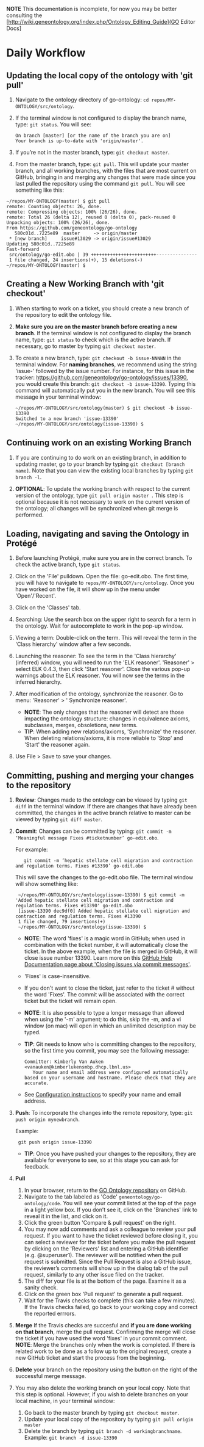 **NOTE** This documentation is incomplete, for now you may be better consulting the [http://wiki.geneontology.org/index.php/Ontology_Editing_Guide](GO Editor Docs]

# Daily Workflow

## Updating the local copy of the ontology with 'git pull'

1. Navigate to the ontology directory of go-ontology:  ```cd repos/MY-ONTOLOGY/src/ontology```.

2. If the terminal window is not configured to display the branch name, type: ```git status```. You will see: 
    
       On branch [master] [or the name of the branch you are on]
       Your branch is up-to-date with 'origin/master'.

3. If you’re not in the master branch, type: ```git checkout master```.

4. From the master branch, type: ```git pull```. This will update your master branch, and all working branches, with the files that are most current on GitHub, bringing in and merging any changes that were made since you last pulled the repository using the command ```git pull```. You will see something like this:

```
~/repos/MY-ONTOLOGY(master) $ git pull
remote: Counting objects: 26, done.
remote: Compressing objects: 100% (26/26), done.
remote: Total 26 (delta 12), reused 0 (delta 0), pack-reused 0
Unpacking objects: 100% (26/26), done.
From https://github.com/geneontology/go-ontology
   580c01d..7225e89  master 	-> origin/master
 * [new branch]  	issue#13029 -> origin/issue#13029
Updating 580c01d..7225e89
Fast-forward
 src/ontology/go-edit.obo | 39 ++++++++++++++++++++++++---------------
 1 file changed, 24 insertions(+), 15 deletions(-)
~/repos/MY-ONTOLOGY(master) $
```

## Creating a New Working Branch with 'git checkout'

1. When starting to work on a ticket, you should create a new branch of the repository to edit the ontology file.

2. **Make sure you are on the master branch before creating a new branch**. If the terminal window is not configured to display the branch name, type: ```git status``` to check which is the active branch. If necessary, go to master by typing ```git checkout master```.  

3. To create a new branch, type:  ```git checkout -b issue-NNNNN``` in the terminal window. For **naming branches**, we recommend using the string 'issue-' followed by the issue number. For instance, for this issue in the tracker: https://github.com/geneontology/go-ontology/issues/13390, you would create this branch: ```git checkout -b issue-13390```. Typing this command will automatically put you in the new branch. You will see this message in your terminal window: 

      ```
      ~/repos/MY-ONTOLOGY/src/ontology(master) $ git checkout -b issue-13390
      Switched to a new branch 'issue-13390'
      ~/repos/MY-ONTOLOGY/src/ontology(issue-13390) $
      ```


## Continuing work on an existing Working Branch 
1. If you are continuing to do work on an existing branch, in addition to updating master, go to your branch by typing ```git checkout [branch name]```. Note that you can view the existing local branches by typing ```git branch -l```.

2. **OPTIONAL**: To update the working branch with respect to the current version of the ontology, type ```git pull origin master ```.
This step is optional because it is not necessary to work on the current version of the ontology; all changes will be synchronized when git merge is performed.

## Loading, navigating and saving the Ontology in Protégé 

1. Before launching Protégé, make sure you are in the correct branch. To check the active branch, type ```git status```.  

2. Click on the 'File' pulldown. Open the file: go-edit.obo. The first time, you will have to navigate to ```repos/MY-ONTOLOGY/src/ontology```. Once you have worked on the file, it will show up in the menu under 'Open'/'Recent'.

3. Click on the 'Classes' tab.

4. Searching: Use the search box on the upper right to search for a term in the ontology. Wait for autocomplete to work in the pop-up window.

5. Viewing a term: Double-click on the term. This will reveal the term in the 'Class hierarchy' window after a few seconds.

6. Launching the reasoner: To see the term in the 'Class hierarchy' (inferred) window, you will need to run the 'ELK reasoner'. 'Reasoner' > select ELK 0.4.3, then click 'Start reasoner'. Close the various pop-up warnings about the ELK reasoner. You will now see the terms in the inferred hierarchy.

7. After modification of the ontology, synchronize the reasoner. Go to menu: 'Reasoner' > ' Synchronize reasoner'. 
   - **NOTE**: The only changes that the reasoner will detect are those impacting the ontology structure: changes in equivalence axioms, subclasses, merges, obsoletions, new terms. 
   - **TIP**: When adding new relations/axioms, 'Synchronize' the reasoner. When deleting relations/axioms, it is more reliable to 'Stop' and 'Start' the reasoner again. 

8. Use File > Save to save your changes. 

<a name="commmit"></a>
## Committing, pushing and merging your changes to the repository
 
1. **Review**: Changes made to the ontology can be viewed by typing ```git diff``` in the terminal window. If there are changes that have already been committed, the changes in the active branch relative to master can be viewed by typing  ```git diff master```. 

2. **Commit**: Changes can be committed by typing: ```git commit -m ‘Meaningful message Fixes #ticketnumber’ go-edit.obo```. 

      For example: 
      
          git commit -m ‘hepatic stellate cell migration and contraction and regulation terms. Fixes #13390’ go-edit.obo 
	
	This will save the changes to the go-edit.obo file. The terminal window will show something like: 

        ~/repos/MY-ONTOLOGY/src/ontology(issue-13390) $ git commit -m 'Added hepatic stellate cell migration and contraction and regulation terms. Fixes #13390' go-edit.obo
        [issue-13390 dec9df0] Added hepatic stellate cell migration and contraction and regulation terms. Fixes #13390
        1 file changed, 79 insertions(+)
        ~/repos/MY-ONTOLOGY/src/ontology(issue-13390) $

   - **NOTE**: The word 'fixes' is a magic word in GitHub; when used in combination with the ticket number, it will automatically close the ticket. In the above example, when the file is merged in GitHub, it will close issue number 13390. Learn more on this [GitHub Help Documentation page about 'Closing issues via commit messages'](https://help.github.com/articles/closing-issues-via-commit-messages/).
   - 'Fixes' is case-insensitive. 
   - If you don't want to close the ticket, just refer to the ticket # without the word 'Fixes'. The commit will be associated with the correct ticket but the ticket will remain open. 
    - **NOTE**: It is also possible to type a longer message than allowed when using the '-m' argument; to do this, skip the -m, and a vi window (on mac) will open in which an unlimited description may be typed. 
   - **TIP**: Git needs to know who is committing changes to the repository, so the first time you commit, you may see the following message: 

	     Committer: Kimberly Van Auken <vanauken@kimberlukensmbp.dhcp.lbnl.us>
            Your name and email address were configured automatically based on your username and hostname. Please check that they are accurate.
   - See [Configuration instructions](http://ontology-development-kit.readthedocs.io/en/latest/index.html#configuration) to specify your name and email address. 

3. **Push**: To incorporate the changes into the remote repository, type: ```git push origin mynewbranch```. 

      Example: 
       
        git push origin issue-13390 
	
   - **TIP**: Once you have pushed your changes to the repository, they are available for everyone to see, so at this stage you can ask for feedback.    
   
4. **Pull** 
   1. In your browser, return to the [GO Ontology repository](https://github.com/geneontology/go-ontology) on GitHub.
   2. Navigate to the tab labeled as 'Code' ```geneontology/go-ontology/code```. You will see your commit listed at the top of the page in a light yellow box. If you don’t see it, click on the 'Branches' link to reveal it in the list, and click on it. 
   3. Click the green button 'Compare & pull request' on the right.
   4. You may now add comments and ask a colleague to review your pull request. If you want to have the ticket reviewed before closing it, you can select a reviewer for the ticket before you make the pull request by clicking on the 'Reviewers' list and entering a GitHub identifier (e.g. @superuser1). The reviewer will be notified when the pull request is submitted.  Since the Pull Request is also a GitHub issue, the reviewer’s comments will show up in the dialog tab of the pull request, similarly to any other issue filed on the tracker.
   5. The diff for your file is at the bottom of the page. Examine it as a sanity check. 
   6. Click on the green box 'Pull request' to generate a pull request.   
   7. Wait for the Travis checks to complete (this can take a few minutes). If the Travis checks failed, go back to your working copy and correct the reported errrors.   
   
5. **Merge** If the Travis checks are succesful and **if you are done working on that branch**, merge the pull request. Confirming the merge will close the ticket if you have used the word 'fixes' in your commit comment. 
 **NOTE**: Merge the branches only when the work is completed. If there is related work to be done as a follow up to the original request, create a new GitHub ticket and start the process from the beginning. 
 
6. **Delete** your branch on the repository using the button on the right of the successful merge message. 

7. You may also delete the working branch on your local copy. Note that this step is optional.  However, if you wish to delete branches on your local machine, in your terminal window: 
   1. Go back to the master branch by typing ```git checkout master```.     
   2. Update your local copy of the repository by typing  ```git pull origin master``` 
   3. Delete the branch by typing ```git branch -d workingbranchname```. 
      Example:   ```git branch -d issue-13390```


